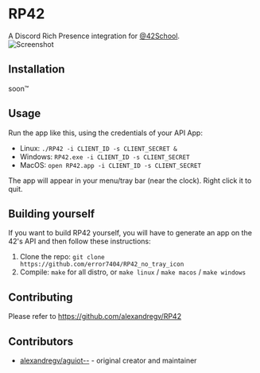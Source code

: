 # RP42

A Discord Rich Presence integration for [@42School](https://github.com/42School).  
![Screenshot](https://raw.githubusercontent.com/error7404/RP42_no_tray_icon/master/screenshot.png)

## Installation

soon™

## Usage

Run the app like this, using the credentials of your API App:
  - Linux: `./RP42 -i CLIENT_ID -s CLIENT_SECRET &`  
  - Windows: `RP42.exe -i CLIENT_ID -s CLIENT_SECRET`  
  - MacOS: `open RP42.app -i CLIENT_ID -s CLIENT_SECRET`  

The app will appear in your menu/tray bar (near the clock). Right click it to quit.

## Building yourself

If you want to build RP42 yourself, you will have to generate an app on the 42's API and then follow these instructions:  
1. Clone the repo: `git clone https://github.com/error7404/RP42_no_tray_icon`  
3. Compile: `make` for all distro, or `make linux` / `make macos` / `make windows`

## Contributing

  Please refer to <https://github.com/alexandregv/RP42>

## Contributors

- [alexandregv/aguiot--](https://github.com/alexandregv) - original creator and maintainer  
